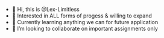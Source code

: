 - 👋 Hi, this is @Lex-Limitless
- 👀 Interested in ALL forms of progess & willing to expand
- 🌱 Currently learning anything we can for future application
- 💞️ I’m looking to collaborate on important assignments only

<!---
Lex-Ltd/Lex-Ltd is a ✨ special ✨ repository because its `README.md` (this file) appears on your GitHub profile.
You can click the Preview link to take a look at your changes.
--->
